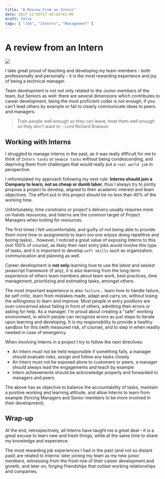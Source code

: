 ```yaml
---
title: "A Review From an Intern"
date: 2017-11-03T17:45:52+01:00
draft: false
tags: [ "Job", "Interns", "Management" ]
---
```


# A review from an Intern

[![](/img/a-review-from-an-intern/00.jpg)](/img/a-review-from-an-intern/00.jpg)

I take great proud of teaching and developing my team members - both professionally and personally - it is the most rewarding experience and joy of being a technical manager.

Team development is not not only related to the Junior members of the team, but Seniors as well: there are several dimensions which contributes to career development, being the most proficient coder is not enough, if you can't lead others by example or fail to clearly communicate ideas to peers and managers.

>Train people well enough so they can leave, treat them well enough so they don't want to - Lord Richard Branson

## Working with Interns

I struggled to manage Interns in the past, as it was really difficult for me to think of `Intern tasks` or `newbie tasks` without being condescending, and depriving them from challenges that would really put a `real world job` in perspective.

I reformulated my approach following my next rule: **Interns should join a Company to learn, not as cheap or dumb labor**, thus I always try to jointly propose a project to develop, aligned to their academic interest and team objectives.  The effort put in this project should be no less than 40% of the working time.

Unfortunately, time constrains or project's delivery usually requires more on-hands resources, and Interns are the common target of Project Managers when looting for resources.

The first times I felt uncomfortable, and guilty of not being able to provide them more time or assignments to learn (no one enjoys doing repetitive and boring tasks)... however, I noticed a great value of exposing Interns to this (not 100% of course), as likely their next entry jobs would involve this type of tasks, and it is important to develop `soft skills` such as organization, communication and planning as well.

Career development is **not only** learning how to use the latest and sexiest javascript framework (if any), it is also learning from the long-term experience of others team members about team work, best practices, time management, prioritizing and estimating tasks, amongst others.

The most important experience is also `failure`... learn how to handle failure, be self critic, learn from mistakes made, adapt and carry on, without losing the willingness to learn and improve.  Most people in entry positions are over-concerned about failing in front of others, admitting their errors or asking for help.  As a manager, I'm proud about creating a "safe" working environment, in which people can recognize errors as just steps to iterate upon learning and developing.  It is my responsibility to provide a healthy sandbox for this (with measured risk, of course), and to step in when readily needed in case of emergency.

When involving Interns in a project I try to follow the next directives:

* An Intern must not be held responsible if something fails, a manager should evaluate risks, assign and follow any tasks closely
* An Intern must not be exposed alone to customers or peers, a manager should always lead the engagements and teach by example
* Intern achievements should be acknowledge properly and forwarded to managers and peers

The above has as objective to balance the accountability of tasks, maintain a positive working and learning attitude, and allow Interns to learn from example (forcing Managers and Senior members to be more involved in their development).

## Wrap-up

At the end, retrospectively, all Interns have taught me a great deal - it is a great excuse to learn new and fresh things, while at the same time to share my knowledge and experience.

The most rewarding job experiences I had in the past (and not so distant past) are related to Interns: later joining my team as my new junior members, witnessing from the front-row of their career development and growth, and later on, forging friendships that outlast working relationships and companies.